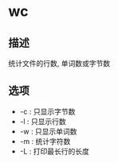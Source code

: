 # wc

## 描述

统计文件的行数, 单词数或字节数

## 选项

- -c : 只显示字节数
- -l : 只显示行数
- -w : 只显示单词数
- -m : 统计字符数
- -L : 打印最长行的长度
